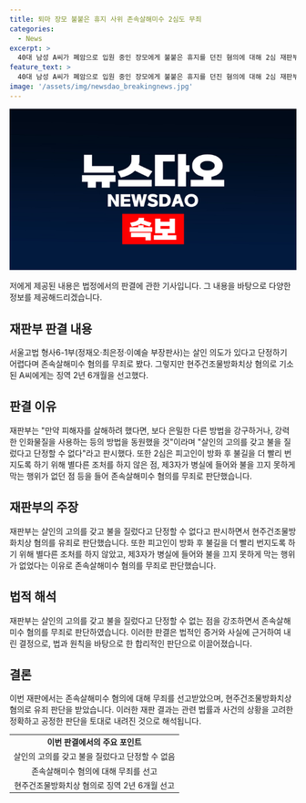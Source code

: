 ```yaml
---
title: 퇴마 장모 불붙은 휴지 사위 존속살해미수 2심도 무죄
categories:
  - News
excerpt: >
  40대 남성 A씨가 폐암으로 입원 중인 장모에게 불붙은 휴지를 던진 혐의에 대해 2심 재판부가 무죄를 선고했다. A씨는 현주건조물방화치상 혐의로 유죄를 받았지만, 존속살해미수 혐의는 무죄 판단을 받았다. 재판부는 살인 의도를 단정하기 어렵다며 이같이 결정했다. A씨는 장모에게 살해를 시도했다는 주장을 부인하고 있다. 1심과 2심에서의 판결이 일부 상이한 점도 논란이 된다.
feature_text: >
  40대 남성 A씨가 폐암으로 입원 중인 장모에게 불붙은 휴지를 던진 혐의에 대해 2심 재판부가 무죄를 선고했다. A씨는 현주건조물방화치상 혐의로 유죄를 받았지만, 존속살해미수 혐의는 무죄 판단을 받았다. 재판부는 살인 의도를 단정하기 어렵다며 이같이 결정했다. A씨는 장모에게 살해를 시도했다는 주장을 부인하고 있다. 1심과 2심에서의 판결이 일부 상이한 점도 논란이 된다.
image: '/assets/img/newsdao_breakingnews.jpg'
---
```


<p><img src="/assets/img/newsdao_breakingnews.jpg" alt="pcversion 속보" /></p>

<p>저에게 제공된 내용은 법정에서의 판결에 관한 기사입니다. 그 내용을 바탕으로 다양한 정보를 제공해드리겠습니다.</p>

<h2 data-ke-size="size26">재판부 판결 내용</h2>

<p data-ke-size="size16">서울고법 형사6-1부(정재오·최은정·이예슬 부장판사)는 살인 의도가 있다고 단정하기 어렵다며 존속살해미수 혐의를 무죄로 봤다. 그렇지만 현주건조물방화치상 혐의로 기소된 A씨에게는 징역 2년 6개월을 선고했다.</p>

<h2 data-ke-size="size26">판결 이유</h2>

<p data-ke-size="size16">재판부는 "만약 피해자를 살해하려 했다면, 보다 은밀한 다른 방법을 강구하거나, 강력한 인화물질을 사용하는 등의 방법을 동원했을 것"이라며 "살인의 고의를 갖고 불을 질렀다고 단정할 수 없다"라고 판시했다. 또한 2심은 피고인이 방화 후 불길을 더 빨리 번지도록 하기 위해 별다른 조처를 하지 않은 점, 제3자가 병실에 들어와 불을 끄지 못하게 막는 행위가 없던 점 등을 들어 존속살해미수 혐의를 무죄로 판단했습니다.</p>

<h2 data-ke-size="size26">재판부의 주장</h2>

<p data-ke-size="size16">재판부는 살인의 고의를 갖고 불을 질렀다고 단정할 수 없다고 판시하면서 현주건조물방화치상 혐의를 유죄로 판단했습니다. 또한 피고인이 방화 후 불길을 더 빨리 번지도록 하기 위해 별다른 조처를 하지 않았고, 제3자가 병실에 들어와 불을 끄지 못하게 막는 행위가 없었다는 이유로 존속살해미수 혐의를 무죄로 판단했습니다.</p>

<h2 data-ke-size="size26">법적 해석</h2>

<p data-ke-size="size16">재판부는 살인의 고의를 갖고 불을 질렀다고 단정할 수 없는 점을 강조하면서 존속살해미수 혐의를 무죄로 판단하였습니다. 이러한 판결은 법적인 증거와 사실에 근거하여 내린 결정으로, 법과 원칙을 바탕으로 한 합리적인 판단으로 이끌어졌습니다.</p>

<h2 data-ke-size="size26">결론</h2>

<p data-ke-size="size16">이번 재판에서는 존속살해미수 혐의에 대해 무죄를 선고받았으며, 현주건조물방화치상 혐의로 유죄 판단을 받았습니다. 이러한 재판 결과는 관련 법률과 사건의 상황을 고려한 정확하고 공정한 판단을 토대로 내려진 것으로 해석됩니다.</p>

<table>
  <tr>
    <td style="text-align: center; height: 17px;"><b>이번 판결에서의 주요 포인트</b></td>
  </tr>
  <tr>
    <td style="text-align: center; height: 17px;">살인의 고의를 갖고 불을 질렀다고 단정할 수 없음</td>
  </tr>
  <tr>
    <td style="text-align: center; height: 17px;">존속살해미수 혐의에 대해 무죄를 선고</td>
  </tr>
  <tr>
    <td style="text-align: center; height: 17px;">현주건조물방화치상 혐의로 징역 2년 6개월 선고</td>
  </tr>
</table>

<p data-ke-size="size16">&nbsp;</p>

